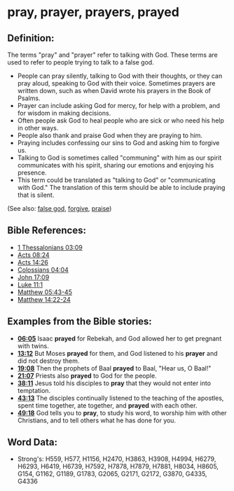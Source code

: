 # pray, prayer, prayers, prayed #

## Definition: ##

The terms "pray" and "prayer" refer to talking with God. These terms are used to refer to people trying to talk to a false god.

* People can pray silently, talking to God with their thoughts, or they can pray aloud, speaking to God with their voice. Sometimes prayers are written down, such as when David wrote his prayers in the Book of Psalms.
* Prayer can include asking God for mercy, for help with a problem, and for wisdom in making decisions.
* Often people ask God to heal people who are sick or who need his help in other ways.
* People also thank and praise God when they are praying to him.
* Praying includes confessing our sins to God and asking him to forgive us.
* Talking to God is sometimes called "communing" with him as our spirit communicates with his spirit, sharing our emotions and enjoying his presence.
* This term could be translated as "talking to God" or "communicating with God." The translation of this term should be able to include praying that is silent.

(See also: [false god](../kt/falsegod.md), [forgive](../kt/forgive.md), [praise](../other/praise.md))

## Bible References: ##

* [1 Thessalonians 03:09](rc://en/tn/help/1th/03/09)
* [Acts 08:24](rc://en/tn/help/act/08/24)
* [Acts 14:26](rc://en/tn/help/act/14/26)
* [Colossians 04:04](rc://en/tn/help/col/04/04)
* [John 17:09](rc://en/tn/help/jhn/17/09)
* [Luke 11:1](rc://en/tn/help/luk/11/1)
* [Matthew 05:43-45](rc://en/tn/help/mat/05/43)
* [Matthew 14:22-24](rc://en/tn/help/mat/14/22)

## Examples from the Bible stories: ##

* __[06:05](rc://en/tn/help/obs/06/05)__  Isaac __prayed__ for Rebekah, and God allowed her to get pregnant with twins.
* __[13:12](rc://en/tn/help/obs/13/12)__  But Moses __prayed__ for them, and God listened to his __prayer__ and did not destroy them.
* __[19:08](rc://en/tn/help/obs/19/08)__  Then the prophets of Baal __prayed__ to Baal, "Hear us, O Baal!"
* __[21:07](rc://en/tn/help/obs/21/07)__  Priests also __prayed__ to God for the people.
* __[38:11](rc://en/tn/help/obs/38/11)__  Jesus told his disciples to __pray__ that they would not enter into temptation.
* __[43:13](rc://en/tn/help/obs/43/13)__ The disciples continually listened to the teaching of the apostles, spent time together, ate together, and __prayed__ with each other.
* __[49:18](rc://en/tn/help/obs/49/18)__  God tells you to __pray__, to study his word, to worship him with other Christians, and to tell others what he has done for you.

## Word Data: ##

* Strong's: H559, H577, H1156, H2470, H3863, H3908, H4994, H6279, H6293, H6419, H6739, H7592, H7878, H7879, H7881, H8034, H8605, G154, G1162, G1189, G1783, G2065, G2171, G2172, G3870, G4335, G4336
